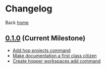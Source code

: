 # Changelog
Back [home](./index.md)
## [0.1.0](https://github.com/zincmade/hopper/issues?q=milestone%3A0.1.0) (Current Milestone)
 * [Add hop projects command](https://github.com/zincmade/hopper/pull/1)
 * [Make documentation a first class citizen](https://github.com/zincmade/hopper/pull/3)
 * [Create hopper workspaces add command](https://github.com/zincmade/hopper/pull/10)
